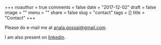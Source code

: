 +++
noauthor = true
comments = false
date = "2017-12-02"
draft = false
image = ""
menu = ""
share = false
slug = "contact"
tags = []
title = "Contact"
+++

Please do e-mail me at <anala.gossai@gmail.com>.

I am also present on [linkedin][].

[linkedin]: www.linkedin.com/in/analagossai
